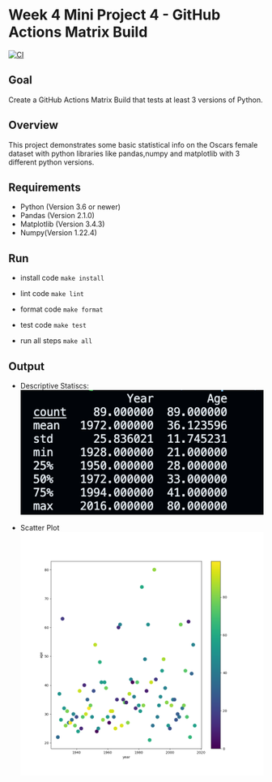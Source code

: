 # Week 4 Mini Project 4 -  GitHub Actions Matrix Build
[![CI](https://github.com/nogibjj/IDS706_miniproject2_Mutian/actions/workflows/cicd.yml/badge.svg)](https://github.com/nogibjj/IDS706_miniproject2_Mutian/actions/workflows/cicd.yml)
 

## Goal
Create a GitHub Actions Matrix Build that tests at least 3 versions of Python.


## Overview
This project demonstrates some basic statistical info on the Oscars female dataset with python libraries like pandas,numpy and matplotlib with 3 different python versions.


## Requirements
* Python (Version 3.6 or newer)
* Pandas (Version 2.1.0)
* Matplotlib (Version 3.4.3)
* Numpy(Version 1.22.4)

## Run
* install code `make install`

* lint code `make lint`
   
* format code `make format`

* test code `make test`

* run all steps `make all`

## Output

* Descriptive Statiscs:
![img](https://github.com/nogibjj/IDS706_miniproject2_Mutian/blob/a3655289b8ae6f6e1bb20690b570ae3be4ccb7e8/data.png)


* Scatter Plot
  ![img](https://github.com/nogibjj/IDS706_miniproject2_Mutian/blob/main/scatterfig.png)

